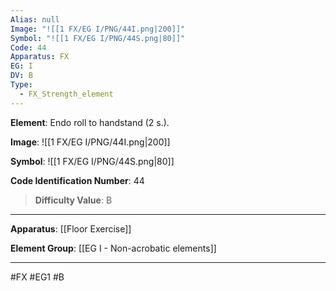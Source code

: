 ```yaml
---
Alias: null
Image: "![[1 FX/EG I/PNG/44I.png|200]]"
Symbol: "![[1 FX/EG I/PNG/44S.png|80]]"
Code: 44
Apparatus: FX
EG: I
DV: B
Type:
  - FX_Strength_element
---
```

**Element**: Endo roll to handstand (2 s.).

**Image**:
![[1 FX/EG I/PNG/44I.png|200]]

**Symbol**:
![[1 FX/EG I/PNG/44S.png|80]]

**Code Identification Number**: 44

>**Difficulty Value**: B

___
**Apparatus**: [[Floor Exercise]]

**Element Group**: [[EG I - Non-acrobatic elements]]
___
#FX #EG1 #B
